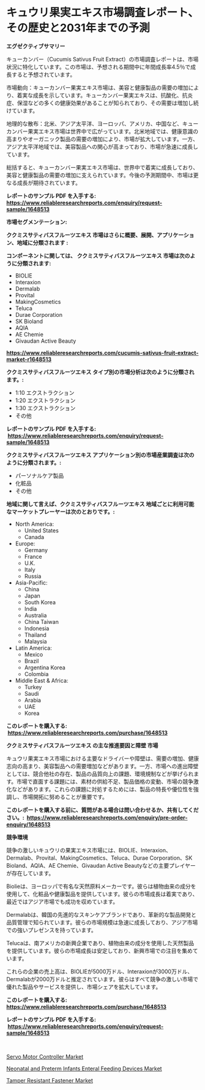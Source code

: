 <p><h1>キュウリ果実エキス市場調査レポート、その歴史と2031年までの予測</h1></p><p><strong>エグゼクティブサマリー</strong></p>
<p><p>キューカンバー（Cucumis Sativus Fruit Extract）の市場調査レポートは、市場状況に特化しています。この市場は、予想される期間中に年間成長率4.5％で成長すると予想されています。</p><p>市場動向：キューカンバー果実エキス市場は、美容と健康製品の需要の増加により、着実な成長を示しています。キューカンバー果実エキスは、抗酸化、抗炎症、保湿などの多くの健康効果があることが知られており、その需要は増加し続けています。</p><p>地理的な散布：北米、アジア太平洋、ヨーロッパ、アメリカ、中国など、キューカンバー果実エキス市場は世界中で広がっています。北米地域では、健康意識の高まりやオーガニック製品の需要の増加により、市場が拡大しています。一方、アジア太平洋地域では、美容製品への関心が高まっており、市場が急速に成長しています。</p><p>総括すると、キューカンバー果実エキス市場は、世界中で着実に成長しており、美容と健康製品の需要の増加に支えられています。今後の予測期間中、市場は更なる成長が期待されています。</p></p>
<p><strong>レポートのサンプル PDF を入手する: <a href="https://www.reliableresearchreports.com/enquiry/request-sample/1648513">https://www.reliableresearchreports.com/enquiry/request-sample/1648513</a></strong></p>
<p><strong>市場セグメンテーション:</strong></p>
<p><strong> ククミスサティバスフルーツエキス 市場はさらに概要、展開、アプリケーション、地域に分類されます :</strong></p>
<p><strong>コンポーネントに関しては、 ククミスサティバスフルーツエキス 市場は次のように分類されます: &nbsp;</strong></p>
<p><ul><li>BIOLIE</li><li>Interaxion</li><li>Dermalab</li><li>Provital</li><li>MakingCosmetics</li><li>Teluca</li><li>Durae Corporation</li><li>SK Bioland</li><li>AQIA</li><li>AE Chemie</li><li>Givaudan Active Beauty</li></ul></p>
<p><strong><a href="https://www.reliableresearchreports.com/cucumis-sativus-fruit-extract-market-r1648513">https://www.reliableresearchreports.com/cucumis-sativus-fruit-extract-market-r1648513</a></strong></p>
<p><strong> ククミスサティバスフルーツエキス タイプ別の市場分析は次のように分類されます。:</strong></p>
<p><ul><li>1:10 エクストラクション</li><li>1:20 エクストラクション</li><li>1:30 エクストラクション</li><li>その他</li></ul></p>
<p><strong>レポートのサンプル PDF を入手する: &nbsp;<a href="https://www.reliableresearchreports.com/enquiry/request-sample/1648513">https://www.reliableresearchreports.com/enquiry/request-sample/1648513</a></strong></p>
<p><strong> ククミスサティバスフルーツエキス アプリケーション別の市場産業調査は次のように分類されます。:</strong></p>
<p><ul><li>パーソナルケア製品</li><li>化粧品</li><li>その他</li></ul></p>
<p><strong>地域に関して言えば、ククミスサティバスフルーツエキス 地域ごとに利用可能なマーケットプレーヤーは次のとおりです。:</strong></p>
<p><ul>
    <li>
        North America:
        <ul>
            <li>United States</li>
            <li>Canada</li>
        </ul>
    </li>
    <li>
        Europe:
        <ul>
            <li>Germany</li>
            <li>France</li>
            <li>U.K.</li>
            <li>Italy</li>
            <li>Russia</li>
        </ul>
    </li>
    <li>
        Asia-Pacific:
        <ul>
            <li>China</li>
            <li>Japan</li>
            <li>South Korea</li>
            <li>India</li>
            <li>Australia</li>
            <li>China Taiwan</li>
            <li>Indonesia</li>
            <li>Thailand</li>
            <li>Malaysia</li>
        </ul>
    </li>
    <li>
        Latin America:
        <ul>
            <li>Mexico</li>
            <li>Brazil</li>
            <li>Argentina Korea</li>
            <li>Colombia</li>
        </ul>
    </li>
    <li>
        Middle East & Africa:
        <ul>
            <li>Turkey</li>
            <li>Saudi</li>
            <li>Arabia</li>
            <li>UAE</li>
            <li>Korea</li>
        </ul>
    </li>
    </ul></p>
<p><strong>このレポートを購入する: &nbsp;<a href="https://www.reliableresearchreports.com/purchase/1648513">https://www.reliableresearchreports.com/purchase/1648513</a></strong></p>
<p><strong>ククミスサティバスフルーツエキス の主な推進要因と障壁 市場</strong></p>
<p><p>キュウリ果実エキス市場における主要なドライバーや障壁は、需要の増加、健康志向の高まり、美容製品への需要増加などがあります。一方、市場への進出障壁としては、競合他社の存在、製品の品質向上の課題、環境規制などが挙げられます。市場で直面する課題には、素材の供給不足、製品価格の変動、市場の競争激化などがあります。これらの課題に対処するためには、製品の特長や優位性を強調し、市場開拓に努めることが重要です。</p></p>
<p><strong>このレポートを購入する前に、質問がある場合は問い合わせるか、共有してください。:&nbsp; <a href="https://www.reliableresearchreports.com/enquiry/pre-order-enquiry/1648513">https://www.reliableresearchreports.com/enquiry/pre-order-enquiry/1648513</a></strong></p>
<p><strong>競争環境</strong></p>
<p><p>競争の激しいキュウリの果実エキス市場には、BIOLIE、Interaxion、Dermalab、Provital、MakingCosmetics、Teluca、Durae Corporation、SK Bioland、AQIA、AE Chemie、Givaudan Active Beautyなどの主要プレイヤーが存在しています。</p><p>Biolieは、ヨーロッパで有名な天然原料メーカーです。彼らは植物由来の成分を使用して、化粧品や健康製品を提供しています。彼らの市場成長は着実であり、最近ではアジア市場でも成功を収めています。</p><p>Dermalabは、韓国の先進的なスキンケアブランドであり、革新的な製品開発と品質管理で知られています。彼らの市場規模は急速に成長しており、アジア市場での強いプレゼンスを持っています。</p><p>Telucaは、南アメリカの新興企業であり、植物由来の成分を使用した天然製品を提供しています。彼らの市場成長は安定しており、新興市場での注目を集めています。</p><p>これらの企業の売上高は、BIOLIEが5000万ドル、Interaxionが3000万ドル、Dermalabが2000万ドルと推定されています。彼らはすべて競争の激しい市場で優れた製品やサービスを提供し、市場シェアを拡大しています。</p></p>
<p><strong>このレポートを購入する: &nbsp; <a href="https://www.reliableresearchreports.com/purchase/1648513">https://www.reliableresearchreports.com/purchase/1648513</a></strong></p>
<p><strong>レポートのサンプル PDF を入手する: &nbsp;<a href="https://www.reliableresearchreports.com/enquiry/request-sample/1648513">https://www.reliableresearchreports.com/enquiry/request-sample/1648513</a></strong><strong></strong></p>
<p>&nbsp;</p>
<p><p><a href="https://www.linkedin.com/pulse/analyzing-servo-motor-controller-market-global-industry-perspective-2pyhe?trackingId=TBPy4odF96oW0OORNLuHow%3D%3D">Servo Motor Controller Market</a></p><p><a href="https://www.linkedin.com/pulse/neonatal-preterm-infants-enteral-feeding-devices-market-key-qbn3e?trackingId=FtS%2FrQfId0EcF5RiEFckYg%3D%3D">Neonatal and Preterm Infants Enteral Feeding Devices Market</a></p><p><a href="https://github.com/JameTravis/Market-Research-Report-List-4/blob/main/tamper-resistant-fastener-market.md">Tamper Resistant Fastener Market</a></p></p>